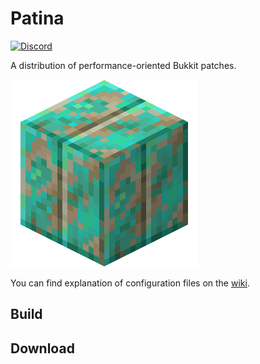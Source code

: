 # Patina

[![Discord](https://img.shields.io/discord/833269599449382913?label=Discord)](https://discord.gg/4cVWCyBrDs)

A distribution of performance-oriented Bukkit patches.

![logo](logo.png)

You can find explanation of configuration files on the [wiki](https://github.com/foss-mc/Patina/wiki/Config-Entries).

## Build

## Download

